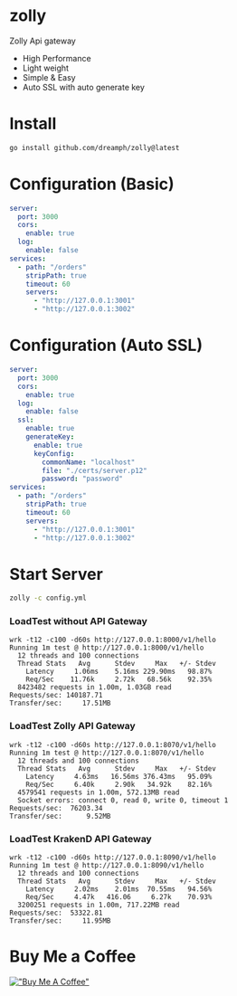 # zolly

Zolly Api gateway
- High Performance
- Light weight
- Simple & Easy
- Auto SSL with auto generate key


Install
=======
``` sh
go install github.com/dreamph/zolly@latest
```


Configuration (Basic)
=======
``` yml
server:
  port: 3000
  cors:
    enable: true
  log:
    enable: false
services:
  - path: "/orders"
    stripPath: true
    timeout: 60
    servers:
      - "http://127.0.0.1:3001"
      - "http://127.0.0.1:3002"
```

Configuration (Auto SSL)
=======
``` yml
server:
  port: 3000
  cors:
    enable: true
  log:
    enable: false
  ssl:
    enable: true
    generateKey:
      enable: true
      keyConfig:
        commonName: "localhost"
        file: "./certs/server.p12"
        password: "password"
services:
  - path: "/orders"
    stripPath: true
    timeout: 60
    servers:
      - "http://127.0.0.1:3001"
      - "http://127.0.0.1:3002"
```

Start Server
=======
``` sh
zolly -c config.yml
```

### LoadTest without API Gateway

```shell
wrk -t12 -c100 -d60s http://127.0.0.1:8000/v1/hello
Running 1m test @ http://127.0.0.1:8000/v1/hello
  12 threads and 100 connections
  Thread Stats   Avg      Stdev     Max   +/- Stdev
    Latency     1.06ms    5.16ms 229.90ms   98.87%
    Req/Sec    11.76k     2.72k   68.56k    92.35%
  8423482 requests in 1.00m, 1.03GB read
Requests/sec: 140187.71
Transfer/sec:     17.51MB
```

### LoadTest Zolly API Gateway

```shell
wrk -t12 -c100 -d60s http://127.0.0.1:8070/v1/hello
Running 1m test @ http://127.0.0.1:8070/v1/hello
  12 threads and 100 connections
  Thread Stats   Avg      Stdev     Max   +/- Stdev
    Latency     4.63ms   16.56ms 376.43ms   95.09%
    Req/Sec     6.40k     2.90k   34.92k    82.16%
  4579541 requests in 1.00m, 572.13MB read
  Socket errors: connect 0, read 0, write 0, timeout 1
Requests/sec:  76203.34
Transfer/sec:      9.52MB
```

### LoadTest KrakenD API Gateway

```shell
wrk -t12 -c100 -d60s http://127.0.0.1:8090/v1/hello
Running 1m test @ http://127.0.0.1:8090/v1/hello
  12 threads and 100 connections
  Thread Stats   Avg      Stdev     Max   +/- Stdev
    Latency     2.02ms    2.01ms  70.55ms   94.56%
    Req/Sec     4.47k   416.06     6.27k    70.93%
  3200251 requests in 1.00m, 717.22MB read
Requests/sec:  53322.81
Transfer/sec:     11.95MB
```

Buy Me a Coffee
=======
[!["Buy Me A Coffee"](https://www.buymeacoffee.com/assets/img/custom_images/orange_img.png)](https://www.buymeacoffee.com/dreamph)
